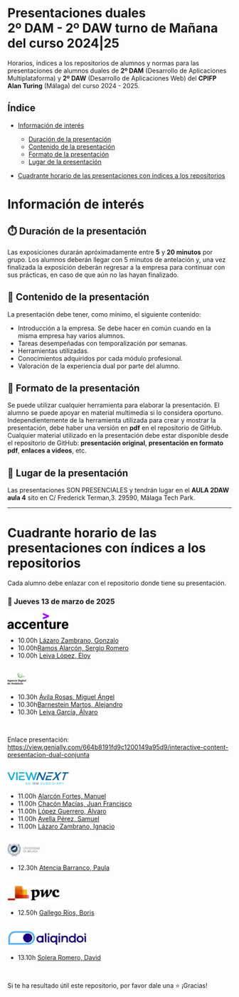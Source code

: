 # Presentaciones duales<br/>2º DAM - 2º DAW turno de Mañana del curso 2024|25

Horarios, índices a los repositorios de alumnos y normas para las presentaciones de alumnos duales de **2º DAM** (Desarrollo de Aplicaciones Multiplataforma) y **2º DAW** (Desarrollo de Aplicaciones Web) del **CPIFP Alan Turing** (Málaga) del curso 2024 - 2025.

## Índice
* [Información de interés](#información-de-interés)
  * [Duración de la presentación](#stopwatch-duración-de-la-presentación)
  * [Contenido de la presentación](#open_file_folder--contenido-de-la-presentación)
  * [Formato de la presentación](#bookmark_tabs-formato-de-la-presentación)
  * [Lugar de la presentación](#school-lugar-de-la-presentación)
  
* [Cuadrante horario de las presentaciones con índices a los repositorios](#cuadrante-horario-de-las-presentaciones-con-índices-a-los-repositorios)

# Información de interés

## :stopwatch: Duración de la presentación
Las exposiciones durarán apróximadamente entre **5** y **20 minutos** por grupo. Los alumnos deberán llegar con 5 minutos de antelación y, una vez finalizada la exposición deberán regresar a la empresa para continuar con sus prácticas, en caso de que aún no las hayan finalizado.

## :open_file_folder:  Contenido de la presentación 
La presentación debe tener, como mínimo, el siguiente contenido:

* Introducción a la empresa. Se debe hacer en común cuando en la misma empresa hay varios alumnos.
* Tareas desempeñadas con temporalización por semanas.
* Herramientas utilizadas.
* Conocimientos adquiridos por cada módulo profesional.
* Valoración de la experiencia dual por parte del alumno.

## :bookmark_tabs: Formato de la presentación
Se puede utilizar cualquier herramienta para elaborar la presentación. El alumno se puede apoyar en material multimedia si lo considera oportuno. Independientemente de la herramienta utilizada para crear y mostrar la presentación, debe haber una versión en **pdf** en el repositorio de GitHub. Cualquier material utilizado en la presentación debe estar disponible desde el repositorio de GitHub: **presentación original**, **presentación en formato pdf**, **enlaces a videos**, etc.

## :school: Lugar de la presentación
Las presentaciones SON PRESENCIALES y tendrán lugar en el **AULA 2DAW aula 4** sito en C/ Frederick Terman,3. 29590, Málaga Tech Park.

<hr/>

# Cuadrante horario de las presentaciones con índices a los repositorios

Cada alumno debe enlazar con el repositorio donde tiene su presentación.

### :calendar: Jueves 13 de marzo de 2025

<img height="36px" src="imagenes/accenture.svg">

* 10.00h [Lázaro Zambrano, Gonzalo](https://github.com/)
* 10.00h[Ramos Alarcón, Sergio Romero](https://github.com/)
* 10.00h [Leiva López, Eloy](https://github.com/)

<br/>

<img height="28px" src="imagenes/ADA.png">

* 10.30h [Ávila Rosas, Miguel Ángel](https://github.com/)
* 10.30h[Barnestein Martos, Alejandro](https://github.com/)
* 10.30h [Leiva García, Álvaro](https://github.com/)

<br/>

Enlace presentación: https://view.genially.com/664b8191fd9c1200149a95d9/interactive-content-presentacion-dual-conjunta

<br/>


<img height="28px" src="imagenes/viewnext.png">

* 11.00h [Alarcón Fortes, Manuel](https://github.com/)
* 11.00h [Chacón Macías, Juan Francisco](https://github.com/)
* 11.00h [López Guerrero, Álvaro](https://github.com/)
* 11.00h [Avella Pérez, Samuel ](https://github.com/)
* 11.00h [Lázaro Zambrano, Ignacio](https://github.com/)

<br/>
 
<img height="28px" src="imagenes/UMA.jpeg">

* 12.30h [Atencia Barranco, Paula](https://github.com/)



<br/>

<img height="36px" src="imagenes/pwc.png">

* 12.50h [Gallego Ríos, Boris](https://github.com/)

<br/>

<img height="36px" src="imagenes/aliqindoi.png">

* 13.10h [Solera Romero, David](https://github.com/)

<br/>



Si te ha resultado útil este repositorio, por favor dale una :star: ¡Gracias!


